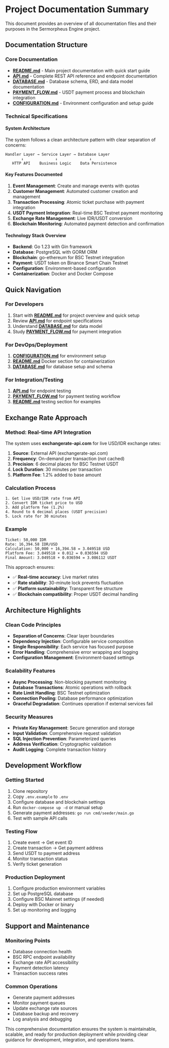 # Project Documentation Summary

This document provides an overview of all documentation files and their purposes in the Sermorpheus Engine project.

## Documentation Structure

### Core Documentation

- **[README.md](../README.md)** - Main project documentation with quick start guide
- **[API.md](./API.md)** - Complete REST API reference and endpoint documentation
- **[DATABASE.md](./DATABASE.md)** - Database schema, ERD, and data model documentation
- **[PAYMENT_FLOW.md](./PAYMENT_FLOW.md)** - USDT payment process and blockchain integration
- **[CONFIGURATION.md](./CONFIGURATION.md)** - Environment configuration and setup guide

### Technical Specifications

#### System Architecture
The system follows a clean architecture pattern with clear separation of concerns:

```
Handler Layer → Service Layer → Database Layer
       ↓              ↓              ↓
   HTTP API    Business Logic    Data Persistence
```

#### Key Features Documented
1. **Event Management**: Create and manage events with quotas
2. **Customer Management**: Automated customer creation and management
3. **Transaction Processing**: Atomic ticket purchase with payment integration
4. **USDT Payment Integration**: Real-time BSC Testnet payment monitoring
5. **Exchange Rate Management**: Live IDR/USDT conversion
6. **Blockchain Monitoring**: Automated payment detection and confirmation

#### Technology Stack Overview
- **Backend**: Go 1.23 with Gin framework
- **Database**: PostgreSQL with GORM ORM
- **Blockchain**: go-ethereum for BSC Testnet integration
- **Payment**: USDT token on Binance Smart Chain Testnet
- **Configuration**: Environment-based configuration
- **Containerization**: Docker and Docker Compose

## Quick Navigation

### For Developers

1. Start with **[README.md](../README.md)** for project overview and quick setup
2. Review **[API.md](./API.md)** for endpoint specifications
3. Understand **[DATABASE.md](./DATABASE.md)** for data model
4. Study **[PAYMENT_FLOW.md](./PAYMENT_FLOW.md)** for payment integration

### For DevOps/Deployment

1. **[CONFIGURATION.md](./CONFIGURATION.md)** for environment setup
2. **[README.md](../README.md)** Docker section for containerization
3. **[DATABASE.md](./DATABASE.md)** for database setup and schema

### For Integration/Testing

1. **[API.md](./API.md)** for endpoint testing
2. **[PAYMENT_FLOW.md](./PAYMENT_FLOW.md)** for payment testing workflow
3. **[README.md](../README.md)** testing section for examples

## Exchange Rate Approach

### Method: Real-time API Integration
The system uses **exchangerate-api.com** for live USD/IDR exchange rates:

1. **Source**: External API (exchangerate-api.com)
2. **Frequency**: On-demand per transaction (not cached)
3. **Precision**: 6 decimal places for BSC Testnet USDT
4. **Lock Duration**: 30 minutes per transaction
5. **Platform Fee**: 1.2% added to base amount

### Calculation Process
```
1. Get live USD/IDR rate from API
2. Convert IDR ticket price to USD
3. Add platform fee (1.2%)
4. Round to 6 decimal places (USDT precision)
5. Lock rate for 30 minutes
```

### Example
```
Ticket: 50,000 IDR
Rate: 16,394.58 IDR/USD
Calculation: 50,000 ÷ 16,394.58 = 3.049518 USD
Platform Fee: 3.049518 × 0.012 = 0.036594 USD
Final Amount: 3.049518 + 0.036594 = 3.086112 USDT
```

This approach ensures:
- ✅ **Real-time accuracy**: Live market rates
- ✅ **Rate stability**: 30-minute lock prevents fluctuation
- ✅ **Platform sustainability**: Transparent fee structure
- ✅ **Blockchain compatibility**: Proper USDT decimal handling

## Architecture Highlights

### Clean Code Principles
- **Separation of Concerns**: Clear layer boundaries
- **Dependency Injection**: Configurable service composition
- **Single Responsibility**: Each service has focused purpose
- **Error Handling**: Comprehensive error wrapping and logging
- **Configuration Management**: Environment-based settings

### Scalability Features
- **Async Processing**: Non-blocking payment monitoring
- **Database Transactions**: Atomic operations with rollback
- **Rate Limit Handling**: BSC Testnet optimization
- **Connection Pooling**: Database performance optimization
- **Graceful Degradation**: Continues operation if external services fail

### Security Measures
- **Private Key Management**: Secure generation and storage
- **Input Validation**: Comprehensive request validation
- **SQL Injection Prevention**: Parameterized queries
- **Address Verification**: Cryptographic validation
- **Audit Logging**: Complete transaction history

## Development Workflow

### Getting Started
1. Clone repository
2. Copy `.env.example` to `.env`
3. Configure database and blockchain settings
4. Run `docker-compose up -d` or manual setup
5. Generate payment addresses: `go run cmd/seeder/main.go`
6. Test with sample API calls

### Testing Flow
1. Create event → Get event ID
2. Create transaction → Get payment address
3. Send USDT to payment address
4. Monitor transaction status
5. Verify ticket generation

### Production Deployment
1. Configure production environment variables
2. Set up PostgreSQL database
3. Configure BSC Mainnet settings (if needed)
4. Deploy with Docker or binary
5. Set up monitoring and logging

## Support and Maintenance

### Monitoring Points
- Database connection health
- BSC RPC endpoint availability
- Exchange rate API accessibility
- Payment detection latency
- Transaction success rates

### Common Operations
- Generate payment addresses
- Monitor payment queues
- Update exchange rate sources
- Database backup and recovery
- Log analysis and debugging

This comprehensive documentation ensures the system is maintainable, scalable, and ready for production deployment while providing clear guidance for development, integration, and operations teams.
